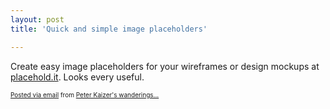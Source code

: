 ```yaml
---
layout: post
title: 'Quick and simple image placeholders'

---
```


<div class='posterous_autopost'><div class="posterous_bookmarklet_entry"> <p>Create easy image placeholders for your wireframes or design mockups at <a href="http://placehold.it/">placehold.it</a>.  Looks every useful. </p><p></p></div>      <p style="font-size: 10px;">  <a href="http://posterous.com">Posted via email</a>   from <a href="http://random.peterkaizer.com/quick-and-simple-image-placeholders">Peter Kaizer's wanderings...</a>  </p>  </div>
